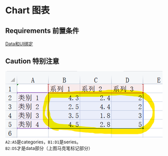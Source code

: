 # Chart 图表
## Requirements 前置条件
[Data和UI绑定](../BindData.md)

## Caution 特别注意
![chart](../images/chart.png)
`A2:A5`是categories，`B1:D1`是series。  
`B2:D5`才是data部分（上图马克笔标记部分）